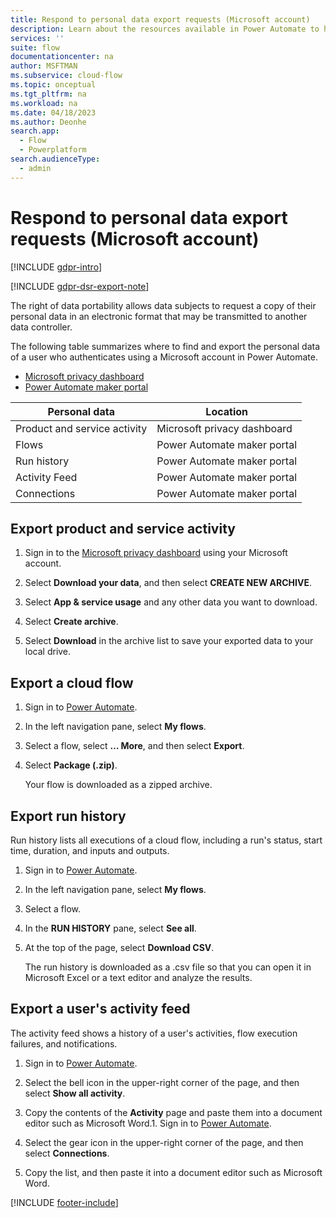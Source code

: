 ```yaml
---
title: Respond to personal data export requests (Microsoft account)
description: Learn about the resources available in Power Automate to help you meet your obligations to export customers' personal data under various privacy laws and regulations for users who authenticate using a Microsoft account.
services: ''
suite: flow
documentationcenter: na
author: MSFTMAN
ms.subservice: cloud-flow
ms.topic: onceptual
ms.tgt_pltfrm: na
ms.workload: na
ms.date: 04/18/2023
ms.author: Deonhe
search.app: 
  - Flow
  - Powerplatform
search.audienceType: 
  - admin
---
```


# Respond to personal data export requests (Microsoft account)

[!INCLUDE [gdpr-intro](~/../shared-content/shared/privacy-includes/gdpr-intro.md)]

[!INCLUDE [gdpr-dsr-export-note](~/../shared-content/shared/privacy-includes/gdpr-dsr-export-note.md)]

The right of data portability allows data subjects to request a copy of their personal data in an electronic format that may be transmitted to another data controller.

The following table summarizes where to find and export the personal data of a user who authenticates using a Microsoft account in Power Automate.

- [Microsoft privacy dashboard](https://account.microsoft.com/privacy/)
- [Power Automate maker portal](https://flow.microsoft.com/)

| Personal data | Location |
|-----------------|-------------------|
| Product and service activity | Microsoft privacy dashboard |
| Flows | Power Automate maker portal |
| Run history | Power Automate maker portal |
| Activity Feed | Power Automate maker portal |
| Connections | Power Automate maker portal |

## Export product and service activity

1. Sign in to the [Microsoft privacy dashboard](https://account.microsoft.com/privacy/) using your Microsoft account.

1. Select **Download your data**, and then select **CREATE NEW ARCHIVE**.

1. Select **App & service usage** and any other data you want to download.

1. Select **Create archive**.

1. Select **Download** in the archive list to save your exported data to your local drive.

## Export a cloud flow

1. Sign in to [Power Automate](https://flow.microsoft.com/).

1. In the left navigation pane, select **My flows**.

1. Select a flow, select **&hellip; More**, and then select **Export**.

1. Select **Package (.zip)**.

    Your flow is downloaded as a zipped archive.

## Export run history

Run history lists all executions of a cloud flow, including a run's status, start time, duration, and inputs and outputs.

1. Sign in to [Power Automate](https://flow.microsoft.com/).

1. In the left navigation pane, select **My flows**.

1. Select a flow.

1. In the **RUN HISTORY** pane, select **See all**.

1. At the top of the page, select **Download CSV**.

    The run history is downloaded as a .csv file so that you can open it in Microsoft Excel or a text editor and analyze the results.

## Export a user's activity feed

The activity feed shows a history of a user's activities, flow execution failures, and notifications.

1. Sign in to [Power Automate](https://flow.microsoft.com/).

1. Select the bell icon in the upper-right corner of the page, and then select **Show all activity**.

1. Copy the contents of the **Activity** page and paste them into a document editor such as Microsoft Word.1. Sign in to [Power Automate](https://flow.microsoft.com/).

1. Select the gear icon in the upper-right corner of the page, and then select **Connections**.

1. Copy the list, and then paste it into a document editor such as Microsoft Word.

[!INCLUDE [footer-include](includes/footer-banner.md)]
